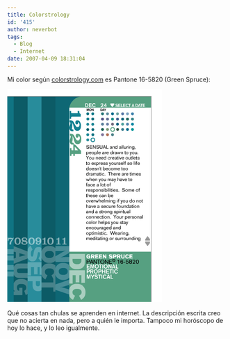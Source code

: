 ```yaml
---
title: Colorstrology
id: '415'
author: neverbot
tags:
  - Blog
  - Internet
date: 2007-04-09 18:31:04
---
```


Mi color según [colorstrology.com](http://www.colorstrology.com/) es Pantone 16-5820 (Green Spruce):

[![Colorstrology.com](./colorstrology/colorstrology.gif "Colorstrology.com")](http://www.colorstrology.com/ "Colorstrology.com")

Qué cosas tan chulas se aprenden en internet. La descripción escrita creo que no acierta en nada, pero a quién le importa. Tampoco mi horóscopo de hoy lo hace, y lo leo igualmente.